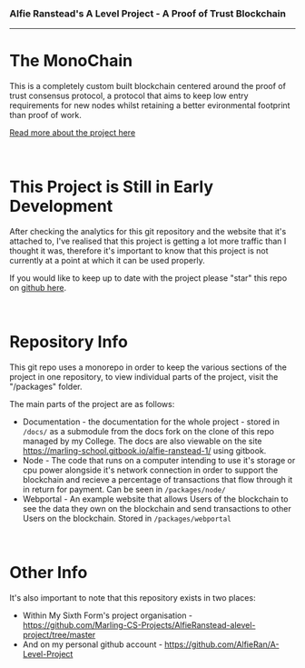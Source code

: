 ### Alfie Ranstead's A Level Project - A Proof of Trust Blockchain

---

# **The MonoChain**

This is a completely custom built blockchain centered around the proof of trust consensus protocol, a protocol that aims to keep low entry requirements for new nodes whilst retaining a better evironmental footprint than proof of work.

[Read more about the project here](https://monochain.network/info)

&nbsp;

# This Project is Still in Early Development

After checking the analytics for this git repository and the website that it's attached to, I've realised that this project is getting a lot more traffic than I thought it was, therefore it's important to know that this project is not currently at a point at which it can be used properly.

If you would like to keep up to date with the project please "star" this repo on [github here](https://github.com/AlfieRan/MonoChain).

&nbsp;

# Repository Info

This git repo uses a monorepo in order to keep the various sections of the project in one repository, to view individual parts of the project, visit the "/packages" folder.

The main parts of the project are as follows:

-   Documentation - the documentation for the whole project - stored in `/docs/` as a submodule from the docs fork on the clone of this repo managed by my College. The docs are also viewable on the site https://marling-school.gitbook.io/alfie-ranstead-1/ using gitbook.
-   Node - The code that runs on a computer intending to use it's storage or cpu power alongside it's network connection in order to support the blockchain and recieve a percentage of transactions that flow through it in return for payment. Can be seen in `/packages/node/`
-   Webportal - An example website that allows Users of the blockchain to see the data they own on the blockchain and send transactions to other Users on the blockchain. Stored in `/packages/webportal`

&nbsp;

# Other Info

It's also important to note that this repository exists in two places:

-   Within My Sixth Form's project organisation - https://github.com/Marling-CS-Projects/AlfieRanstead-alevel-project/tree/master
-   And on my personal github account - https://github.com/AlfieRan/A-Level-Project

